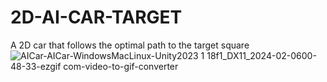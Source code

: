 # 2D-AI-CAR-TARGET
 A 2D car that follows the optimal path to the target square
![AICar-AICar-WindowsMacLinux-Unity2023 1 18f1_DX11_2024-02-0600-48-33-ezgif com-video-to-gif-converter](https://github.com/YoungsterEthan/2D-AI-CAR-TARGET/assets/66433242/c5138f5a-0328-4c2b-a114-77a88aa96d6c)
